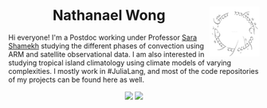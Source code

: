 # <img align="right" width="100" src="https://raw.githubusercontent.com/natgeo-wong/natgeo-wong.github.io/refs/heads/main/_assets/img/Tengwar2-small.png"/> **<div align="center">Nathanael Wong</div>**

Hi everyone! I'm a Postdoc working under Professor [Sara Shamekh](https://sshamekh.com/) studying the different phases of convection using ARM and satellite observational data. I am also interested in studying tropical island climatology using climate models of varying complexities. I mostly work in #JuliaLang, and most of the code repositories of my projects can be found here as well.

<div align="center">
  <img align="center" height="190"  src="https://github-readme-stats.vercel.app/api?username=natgeo-wong&count_private=true&show_icons=true&theme=algolia" />
  <img align="center" height="190" src="https://github-readme-stats.vercel.app/api/top-langs/?username=natgeo-wong&layout=compact&theme=algolia" />
</div>
